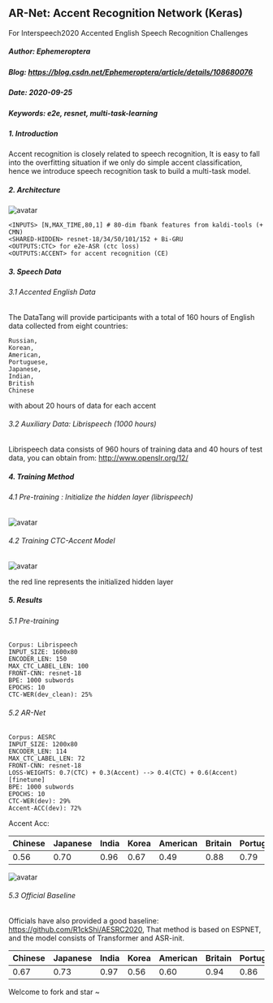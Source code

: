 
## AR-Net: Accent Recognition Network (Keras)
For Interspeech2020 Accented English Speech Recognition Challenges 

##### Author: Ephemeroptera
##### Blog: https://blog.csdn.net/Ephemeroptera/article/details/108680076
##### Date: 2020-09-25
##### Keywords: e2e, resnet, multi-task-learning

##### 1. Introduction
Accent recognition is closely related to speech recognition, It is easy to fall into the overfitting situation if we only do simple accent classification,
hence we introduce speech recognition task to build a multi-task model.

##### 2. Architecture

![avatar](https://img-blog.csdnimg.cn/20200925222612861.png?x-oss-process=image/watermark,type_ZmFuZ3poZW5naGVpdGk,shadow_10,text_aHR0cHM6Ly9ibG9nLmNzZG4ubmV0L0VwaGVtZXJvcHRlcmE=,size_16,color_FFFFFF,t_70#pic_center)

    <INPUTS> [N,MAX_TIME,80,1] # 80-dim fbank features from kaldi-tools (+ CMN)
    <SHARED-HIDDEN> resnet-18/34/50/101/152 + Bi-GRU
    <OUTPUTS:CTC> for e2e-ASR (ctc loss)
    <OUTPUTS:ACCENT> for accent recognition (CE)
    
##### 3. Speech Data
###### 3.1 Accented English Data
The DataTang will provide participants with a total of 160 hours of English data collected from eight countries:
    
    Russian, 
    Korean, 
    American, 
    Portuguese, 
    Japanese, 
    Indian, 
    British 
    Chinese  
with about 20 hours of data for each accent
###### 3.2 Auxiliary Data: Librispeech (1000 hours)
Librispeech data consists of 960 hours of training data and 40 hours of test data, you can obtain from: http://www.openslr.org/12/

##### 4. Training Method
###### 4.1 Pre-training : Initialize the hidden layer (librispeech)
![avatar](https://img-blog.csdnimg.cn/20200925230950457.png?x-oss-process=image/watermark,type_ZmFuZ3poZW5naGVpdGk,shadow_10,text_aHR0cHM6Ly9ibG9nLmNzZG4ubmV0L0VwaGVtZXJvcHRlcmE=,size_16,color_FFFFFF,t_70#pic_center)

###### 4.2 Training CTC-Accent Model
![avatar](https://img-blog.csdnimg.cn/20200926214558388.png?x-oss-process=image/watermark,type_ZmFuZ3poZW5naGVpdGk,shadow_10,text_aHR0cHM6Ly9ibG9nLmNzZG4ubmV0L0VwaGVtZXJvcHRlcmE=,size_16,color_FFFFFF,t_70#pic_center)

the red line represents the initialized hidden layer 

##### 5. Results
###### 5.1 Pre-training
    Corpus: Librispeech
    INPUT_SIZE: 1600x80
    ENCODER_LEN: 150
    MAX_CTC_LABEL_LEN: 100
    FRONT-CNN: resnet-18
    BPE: 1000 subwords
    EPOCHS: 10
    CTC-WER(dev_clean): 25%

###### 5.2 AR-Net
    Corpus: AESRC
    INPUT_SIZE: 1200x80
    ENCODER_LEN: 114
    MAX_CTC_LABEL_LEN: 72
    FRONT-CNN: resnet-18
    LOSS-WEIGHTS: 0.7(CTC) + 0.3(Accent) --> 0.4(CTC) + 0.6(Accent) [finetune]
    BPE: 1000 subwords
    EPOCHS: 10
    CTC-WER(dev): 29%
    Accent-ACC(dev): 72%
 
 Accent Acc:
 
|  Chinese|Japanese  |India| Korea | American | Britain | Portuguese| Russia| Overall
|----|----|----|----|----|----|----|----|----|
|  0.56| 0.70 |0.96|0.67|0.49|0.88|0.79|0.71|0.72

![avatar](https://img-blog.csdnimg.cn/20200926203352622.png?x-oss-process=image/watermark,type_ZmFuZ3poZW5naGVpdGk,shadow_10,text_aHR0cHM6Ly9ibG9nLmNzZG4ubmV0L0VwaGVtZXJvcHRlcmE=,size_16,color_FFFFFF,t_70#pic_center)


###### 5.3 Official Baseline
Officials have also provided a good baseline: https://github.com/R1ckShi/AESRC2020, That method is based on ESPNET, and the model consists of Transformer and ASR-init.

|  Chinese|Japanese  |India| Korea | American | Britain | Portuguese| Russia| Overall
|----|----|----|----|----|----|----|----|----|
|  0.67| 0.73 |0.97|0.56|0.60|0.94|0.86|0.76|0.76




Welcome to fork and star ~
